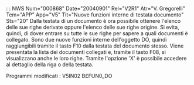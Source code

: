  :  : NWS Num="000868" Date="20040901" Rel="V2R1" Atr="V. Gregorelli" Tem="APP" App="V5" Tit="Nuove funzioni interne di testata documento" Sts="20"
Dalla testata di un documento è ora possibile ottenere l'elenco delle sue righe derivate oppure l'elenco delle sue righe origine. Si evita, quindi, di dover entrare su tutte le sue righe per sapere a quali documenti è collegato.
Sono due nuove funzioni interne dell'oggetto DO, quindi raggiungibili tramite il tasto F10 dalla testata del documento stesso.
Viene presentata la lista dei documenti collegati e, tramite il tasto F08, si visualizzano anche le
loro righe.
Tramite l'opzione 'X' è possibile accedere al dettaglio della riga o della testata.

Programmi modificati : 
V5IN02
B£FUN0_DO
